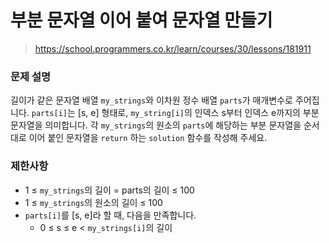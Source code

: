 # 부분 문자열 이어 붙여 문자열 만들기

> https://school.programmers.co.kr/learn/courses/30/lessons/181911

### 문제 설명

길이가 같은 문자열 배열 `my_strings`와 이차원 정수 배열 `parts`가 매개변수로 주어집니다. `parts[i]`는 [s, e] 형태로, `my_string[i]`의 인덱스 s부터 인덱스 e까지의 부분 문자열을 의미합니다. 각 `my_strings`의 원소의 `parts`에 해당하는 부분 문자열을 순서대로 이어 붙인 문자열을 `return` 하는 `solution` 함수를 작성해 주세요.

### 제한사항

- 1 ≤ `my_strings`의 길이 = parts의 길이 ≤ 100
- 1 ≤ `my_strings`의 원소의 길이 ≤ 100
- `parts[i]`를 [s, e]라 할 때, 다음을 만족합니다.
  - 0 ≤ s ≤ e < `my_strings[i]`의 길이
